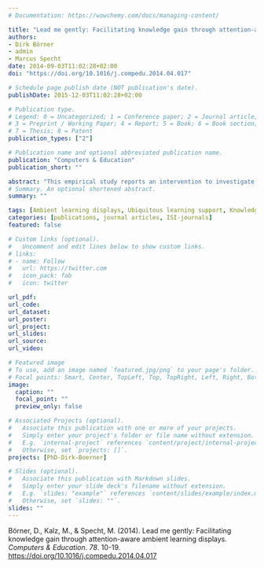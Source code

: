 ```yaml
---
# Documentation: https://wowchemy.com/docs/managing-content/

title: "Lead me gently: Facilitating knowledge gain through attention-aware ambient learning displays"
authors:
- Dirk Börner
- admin
- Marcus Specht
date: 2014-09-03T11:02:28+02:00
doi: "https://doi.org/10.1016/j.compedu.2014.04.017"

# Schedule page publish date (NOT publication's date).
publishDate: 2015-12-03T11:02:28+02:00

# Publication type.
# Legend: 0 = Uncategorized; 1 = Conference paper; 2 = Journal article;
# 3 = Preprint / Working Paper; 4 = Report; 5 = Book; 6 = Book section;
# 7 = Thesis; 8 = Patent
publication_types: ["2"]

# Publication name and optional abbreviated publication name.
publication: "Computers & Education"
publication_short: ""

abstract: "This empirical study reports an intervention to investigate identified research challenges on the evaluation and use of ambient displays in a learning context with the objective to gain insights into the interplay between display design, user attention, and knowledge acquisition. The main research questions were whether an attention-aware display design can capture the user's focus of attention and whether this has an influence on the knowledge gain. A display prototype corresponding to the main ambient display characteristics was designed, applied in a controlled authentic setting, and evaluated accordingly. The prototype presented information and guidelines for first responders in emergency situations, especially in cases of cardiac arrest. The prototype was enhanced with a custom-built sensor to measure user attention and trigger interruptive notifications. The study was conducted among 52 employees working at a university campus. Using an experimental research design, a treatment group exposed to an attention-aware display design was compared to a control group. The results provide evidence that such a display design can attract and retain attention in such a way that the acquisition of knowledge (i.e. the comprehension of the presented information) is effectively facilitated."
# Summary. An optional shortened abstract.
summary: ""

tags: [Ambient learning displays, Ubiquitous learning support, Knowledge acquisition, User attention]
categories: [publications, journal articles, ISI-journals]
featured: false

# Custom links (optional).
#   Uncomment and edit lines below to show custom links.
# links:
# - name: Follow
#   url: https://twitter.com
#   icon_pack: fab
#   icon: twitter

url_pdf:
url_code:
url_dataset:
url_poster:
url_project:
url_slides:
url_source:
url_video:

# Featured image
# To use, add an image named `featured.jpg/png` to your page's folder. 
# Focal points: Smart, Center, TopLeft, Top, TopRight, Left, Right, BottomLeft, Bottom, BottomRight.
image:
  caption: ""
  focal_point: ""
  preview_only: false

# Associated Projects (optional).
#   Associate this publication with one or more of your projects.
#   Simply enter your project's folder or file name without extension.
#   E.g. `internal-project` references `content/project/internal-project/index.md`.
#   Otherwise, set `projects: []`.
projects: [PhD-Dirk-Boerner]

# Slides (optional).
#   Associate this publication with Markdown slides.
#   Simply enter your slide deck's filename without extension.
#   E.g. `slides: "example"` references `content/slides/example/index.md`.
#   Otherwise, set `slides: ""`.
slides: ""
---
```


Börner, D., Kalz, M., & Specht, M. (2014). Lead me gently: Facilitating knowledge gain through attention-aware ambient learning displays. *Computers & Education*. *78*. 10-19. https://doi.org/10.1016/j.compedu.2014.04.017